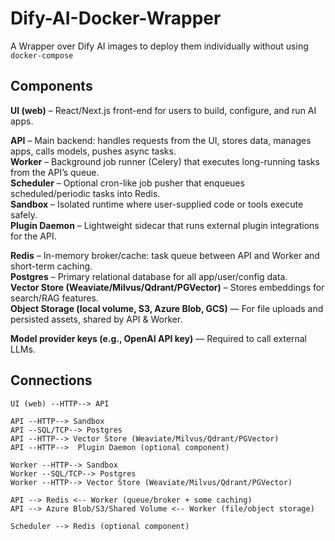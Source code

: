 # Dify-AI-Docker-Wrapper
A Wrapper over Dify AI images to deploy them individually without using `docker-compose`

## Components
**UI (web)** – React/Next.js front-end for users to build, configure, and run AI apps.  

**API** – Main backend: handles requests from the UI, stores data, manages apps, calls models, pushes async tasks.  
**Worker** – Background job runner (Celery) that executes long-running tasks from the API’s queue.  
**Scheduler** – Optional cron-like job pusher that enqueues scheduled/periodic tasks into Redis.  
**Sandbox** – Isolated runtime where user-supplied code or tools execute safely.  
**Plugin Daemon** – Lightweight sidecar that runs external plugin integrations for the API.  

**Redis** – In-memory broker/cache: task queue between API and Worker and short-term caching.  
**Postgres** – Primary relational database for all app/user/config data.  
**Vector Store (Weaviate/Milvus/Qdrant/PGVector)** – Stores embeddings for search/RAG features.  
**Object Storage (local volume, S3, Azure Blob, GCS)** — For file uploads and persisted assets, shared by API & Worker.

**Model provider keys (e.g., OpenAI API key)** — Required to call external LLMs.

## Connections
```
UI (web) --HTTP--> API

API --HTTP--> Sandbox
API --SQL/TCP--> Postgres
API --HTTP--> Vector Store (Weaviate/Milvus/Qdrant/PGVector)
API --HTTP-->  Plugin Daemon (optional component)

Worker --HTTP--> Sandbox
Worker --SQL/TCP--> Postgres
Worker --HTTP--> Vector Store (Weaviate/Milvus/Qdrant/PGVector)

API --> Redis <-- Worker (queue/broker + some caching)
API --> Azure Blob/S3/Shared Volume <-- Worker (file/object storage)

Scheduler --> Redis (optional component)
```
